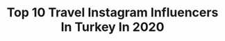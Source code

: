 ---
title: Top 10 Travel Instagram Influencers In Turkey In 2020
description: >-
  Find top travel Instagram influencers in Turkey in 2020. Most popular hashtags: #travel #seyahat #evdekal #turkey.
platform: Instagram
profiles:
  - username: "onewaythreetickets"
    fullname: >-
      AYLİN▪️Travel Blog
    location: "Turkey"
    followers: 6177
    engagement: 1583
    commentsToLikes: 0.102114
    avatar: "https://scontent-sjc3-1.cdninstagram.com/v/t51.2885-19/s320x320/69378720_471846060080501_1501099621231886336_n.jpg?_nc_ht=scontent-sjc3-1.cdninstagram.com&_nc_ohc=ohiewYhw65kAX9OfhfT&oh=1d08fd3296a68dd0b4ef4d4c5acc1cb3&oe=5EA38800"
    verified: false
    hashtags: "#onewayitaly, #omewayfrance, #kap, #schengencountry"
  - username: "simlipullu"
    fullname: >-
      Simay Çetinkaya Pullu
    location: "Turkey"
    followers: 5120
    engagement: 2198
    commentsToLikes: 0.131060
    avatar: "https://instagram.fhrk3-1.fna.fbcdn.net/v/t51.2885-19/s320x320/83934911_804170870073576_1547752539548549120_n.jpg?_nc_ht=instagram.fhrk3-1.fna.fbcdn.net&_nc_ohc=f_j8K8ky79wAX_C5UVa&oh=9af19e01e38eb220ebafc5cddec51af0&oe=5E9C40B6"
    verified: false
    hashtags: "#geziyorum, #pazarkeyfi, #traveling, #stayhome"
  - username: "pilotasoglu"
    fullname: >-
      Ahmet Asoğlu | Cadet Pilot
    location: "Turkey"
    followers: 47847
    engagement: 1253
    commentsToLikes: 0.068879
    avatar: "https://scontent-amt2-1.cdninstagram.com/v/t51.2885-19/s320x320/91495084_2534369576879027_704137528579457024_n.jpg?_nc_ht=scontent-amt2-1.cdninstagram.com&_nc_ohc=kbWUGlm909oAX9xhOyS&oh=f0757f927d9de12a9c93c07e95454f3f&oe=5EBB2F5C"
    verified: false
    hashtags: "#insta360go"
  - username: "kabrianos"
    fullname: >-
      INTERIORS•TRAVEL•LIFESTYLE
    location: "Turkey"
    followers: 7470
    engagement: 2262
    commentsToLikes: 0.409876
    avatar: "https://scontent-ams4-1.cdninstagram.com/v/t51.2885-19/s320x320/83310401_516231685702684_8624142851166437376_n.jpg?_nc_ht=scontent-ams4-1.cdninstagram.com&_nc_ohc=upC7AQvp-aoAX-QnIl6&oh=977c21a62ec05320eece7687a74c611f&oe=5EBBAC26"
    verified: false
    hashtags: "#lebanontimes, #brooklynbridgeig, #nyclivesnyc, #lebanon"
  - username: "wemovedabroad"
    fullname: >-
      ALEX & LUCILLE
    location: "Turkey"
    followers: 15157
    engagement: 1254
    commentsToLikes: 0.070355
    avatar: "https://scontent-ams4-1.cdninstagram.com/v/t51.2885-19/s320x320/73372144_571375907024169_8845337120064143360_n.jpg?_nc_ht=scontent-ams4-1.cdninstagram.com&_nc_ohc=WsnfC9PAVQoAX_ic_4J&oh=6fb5e897dce4d49de8a568dc1ebd7f71&oe=5EBD5581"
    verified: false
    hashtags: "#backpackersintheworld, #beautifulindonesia, #egypttravel, #globecouples"
  - username: "busedemiiir"
    fullname: >-
      Buse Demir
    location: "Turkey"
    followers: 7945
    engagement: 2442
    commentsToLikes: 0.106754
    avatar: "https://scontent-ssn1-1.cdninstagram.com/v/t51.2885-19/s320x320/88924973_245756396446938_8068800113755029504_n.jpg?_nc_ht=scontent-ssn1-1.cdninstagram.com&_nc_ohc=Vs9hDSnjoFsAX9suk8y&oh=109abf8d9d310fe7ce95e82bc2a84c6f&oe=5E9D856E"
    verified: false
    hashtags: "#sapanca, #gezgin, #seyahat, #bugununkaresi"
  - username: "burcucanuysal"
    fullname: >-
      Burcu 🖤 Can
    location: "Turkey"
    followers: 97636
    engagement: 556
    commentsToLikes: 0.103633
    avatar: "https://scontent-lhr8-1.cdninstagram.com/v/t51.2885-19/s320x320/66380564_352303985464244_8103141821850320896_n.jpg?_nc_ht=scontent-lhr8-1.cdninstagram.com&_nc_ohc=CdxlTAFY8VQAX_neBjW&oh=31ce705a63dcc9ff5ac23c6d1c514b57&oe=5EBB25CB"
    verified: false
    hashtags: "#love, #valentinesday2019, #surprise, #amsterdam"
  - username: "busplan"
    fullname: >-
      Buse Plan
    location: "Turkey"
    followers: 211576
    engagement: 546
    commentsToLikes: 0.041969
    avatar: "https://scontent-ams4-1.cdninstagram.com/v/t51.2885-19/s320x320/91880919_547391899299710_644327957204041728_n.jpg?_nc_ht=scontent-ams4-1.cdninstagram.com&_nc_ohc=J1njiMSIEgIAX-kkdid&oh=2fac377be1cf6aeefc5dcb13738594c9&oe=5EB76ACB"
    verified: false
    hashtags: "#selfie, #exatlonchallenge, #homechallenge, #quarantine"
  - username: "celebiligizem"
    fullname: >-
      GIZEM CELEBI
    location: "Turkey"
    followers: 5527
    engagement: 1439
    commentsToLikes: 0.056168
    avatar: "https://scontent-lht6-1.cdninstagram.com/v/t51.2885-19/s320x320/91138413_701034070636028_4299046192081272832_n.jpg?_nc_ht=scontent-lht6-1.cdninstagram.com&_nc_ohc=uZbfNQLyyj4AX8JPkb8&oh=c52b21f36ee501ee36a3adc9b25856cf&oe=5EBB8B89"
    verified: false
    hashtags: "#lifestyle, #onceagainmondayy, #paris, #hairstyle"
  - username: "elvin"
    fullname: >-
      Elvin Levinler 🌈
    location: "Turkey"
    followers: 957215
    engagement: 478
    commentsToLikes: 0.068808
    avatar: "https://scontent-lhr8-1.cdninstagram.com/v/t51.2885-19/s320x320/59781561_2383227155075954_6458350436188422144_n.jpg?_nc_ht=scontent-lhr8-1.cdninstagram.com&_nc_ohc=uMwAWIPT02wAX9myfjG&oh=89538b5c7384700e904d8b492d6a9bf0&oe=5EBCA382"
    verified: true
    hashtags: "#avanto, #icehole, #aurora, #healthyhome"
---